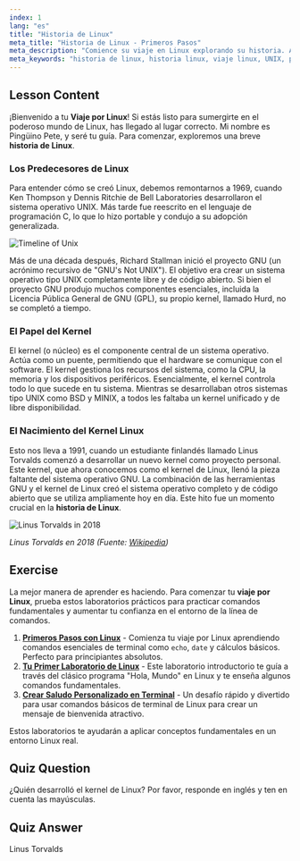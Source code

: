 ```yaml
---
index: 1
lang: "es"
title: "Historia de Linux"
meta_title: "Historia de Linux - Primeros Pasos"
meta_description: "Comience su viaje en Linux explorando su historia. Aprenda sobre sus orígenes en UNIX, el proyecto GNU y la creación del kernel de Linux por Linus Torvalds."
meta_keywords: "historia de linux, historia linux, viaje linux, UNIX, proyecto GNU, Linus Torvalds, kernel de Linux, linux para principiantes"
---
```


## Lesson Content

¡Bienvenido a tu **Viaje por Linux**! Si estás listo para sumergirte en el poderoso mundo de Linux, has llegado al lugar correcto. Mi nombre es Pingüino Pete, y seré tu guía. Para comenzar, exploremos una breve **historia de Linux**.

### Los Predecesores de Linux

Para entender cómo se creó Linux, debemos remontarnos a 1969, cuando Ken Thompson y Dennis Ritchie de Bell Laboratories desarrollaron el sistema operativo UNIX. Más tarde fue reescrito en el lenguaje de programación C, lo que lo hizo portable y condujo a su adopción generalizada.

![Timeline of Unix](https://file.labex.io/images/ed9c245d-e8be-4287-bf34-67750b042542.jpg)

Más de una década después, Richard Stallman inició el proyecto GNU (un acrónimo recursivo de "GNU's Not UNIX"). El objetivo era crear un sistema operativo tipo UNIX completamente libre y de código abierto. Si bien el proyecto GNU produjo muchos componentes esenciales, incluida la Licencia Pública General de GNU (GPL), su propio kernel, llamado Hurd, no se completó a tiempo.

### El Papel del Kernel

El kernel (o núcleo) es el componente central de un sistema operativo. Actúa como un puente, permitiendo que el hardware se comunique con el software. El kernel gestiona los recursos del sistema, como la CPU, la memoria y los dispositivos periféricos. Esencialmente, el kernel controla todo lo que sucede en tu sistema. Mientras se desarrollaban otros sistemas tipo UNIX como BSD y MINIX, a todos les faltaba un kernel unificado y de libre disponibilidad.

### El Nacimiento del Kernel Linux

Esto nos lleva a 1991, cuando un estudiante finlandés llamado Linus Torvalds comenzó a desarrollar un nuevo kernel como proyecto personal. Este kernel, que ahora conocemos como el kernel de Linux, llenó la pieza faltante del sistema operativo GNU. La combinación de las herramientas GNU y el kernel de Linux creó el sistema operativo completo y de código abierto que se utiliza ampliamente hoy en día. Este hito fue un momento crucial en la **historia de Linux**.

![Linus Torvalds in 2018](https://file.labex.io/images/3e1311fd-b8ca-45e7-8d02-9aac6377bb36.jpg)

_Linus Torvalds en 2018 (Fuente: [Wikipedia](https://en.wikipedia.org/wiki/Linus_Torvalds))_

## Exercise

La mejor manera de aprender es haciendo. Para comenzar tu **viaje por Linux**, prueba estos laboratorios prácticos para practicar comandos fundamentales y aumentar tu confianza en el entorno de la línea de comandos.

1. **[Primeros Pasos con Linux](https://labex.io/es/labs/linux-getting-started-with-linux-446315)** - Comienza tu viaje por Linux aprendiendo comandos esenciales de terminal como `echo`, `date` y cálculos básicos. Perfecto para principiantes absolutos.
2. **[Tu Primer Laboratorio de Linux](https://labex.io/es/labs/linux-your-first-linux-lab-270253)** - Este laboratorio introductorio te guía a través del clásico programa "Hola, Mundo" en Linux y te enseña algunos comandos fundamentales.
3. **[Crear Saludo Personalizado en Terminal](https://labex.io/es/labs/linux-create-personalized-terminal-greeting-446322)** - Un desafío rápido y divertido para usar comandos básicos de terminal de Linux para crear un mensaje de bienvenida atractivo.

Estos laboratorios te ayudarán a aplicar conceptos fundamentales en un entorno Linux real.

## Quiz Question

¿Quién desarrolló el kernel de Linux? Por favor, responde en inglés y ten en cuenta las mayúsculas.

## Quiz Answer

Linus Torvalds
